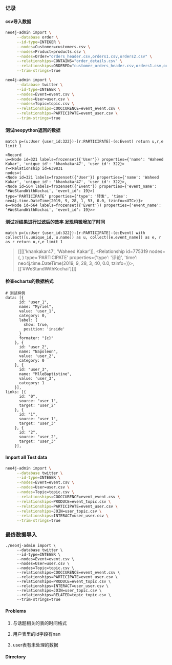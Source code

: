 ### 记录

#### csv导入数据

```bash
neo4j-admin import \
     --database order \
     --id-type=INTEGER \
     --nodes=Customer=customers.csv \
     --nodes=Product=products.csv \
     --nodes=Order="orders_header.csv,orders1.csv,orders2.csv" \
     --relationships=CONTAINS="order_details.csv" \
     --relationships=ORDERED="customer_orders_header.csv,orders1.csv,orders2.csv" \
     --trim-strings=true

neo4j-admin import \
     --database twitter \
     --id-type=INTEGER \
     --nodes=Event=event.csv \
     --nodes=User=user.csv \
     --nodes=Topic=topic.csv \
     --relationships=COOCCURENCE=event_event.csv \
     --relationships=PARTICIPATE=event_user.csv \
     --trim-strings=true

```


#### 测试neopython返回的数据

```Cypher
match p=(u:User {user_id:322})-[r:PARTICIPATE]-(e:Event) return u,r,e limit 1

<Record 
u=<Node id=321 labels=frozenset({'User'}) properties={'name': 'Waheed Kakar', 'unique_id': 'khankakar47', 'user_id': 322}> 
r=<Relationship id=639831 
nodes=(
<Node id=321 labels=frozenset({'User'}) properties={'name': 'Waheed Kakar', 'unique_id': 'khankakar47', 'user_id': 322}>, 
<Node id=564 labels=frozenset({'Event'}) properties={'event_name': '#WeStandWithKochai', 'event_id': 19}>) 
type='PARTICIPATE' properties={'type': '转发', 'time': neo4j.time.DateTime(2019, 9, 28, 1, 53, 0.0, tzinfo=<UTC>)}>
e=<Node id=564 labels=frozenset({'Event'}) properties={'event_name': '#WeStandWithKochai', 'event_id': 19}>>
```


#### 测试对结果进行过滤后的效率 发现稍微增加了时间

`match p=(u:User {user_id:322})-[r:PARTICIPATE]-(e:Event) with collect([u.unique_id, u.name]) as u, collect([e.event_name]) as e, r as r return u,r,e limit 1`

 > [[[['khankakar47', 'Waheed Kakar']], <Relationship id=775319 nodes=(<Node id=321 labels=frozenset() properties={}>, <Node id=564 labels=frozenset() properties={}>) type='PARTICIPATE' properties={'type': '评论', 'time': neo4j.time.DateTime(2019, 9, 28, 3, 40, 0.0, tzinfo=<UTC>)}>, [['#WeStandWithKochai']]]]


#### 检查echarts的数据格式 

```
# 测试样例
data: [{
      id: "user_1",
      name: "Myriel",
      value: 'user_1',
      category: 0,
      label: {
        show: true,
        position: 'inside'
      }
      formater: "{c}"
    }, {
      id: "user_2",
      name: "Napoleon",
      value: 'user_2',
      category: 0
    }, {
      id: "user_3",
      name: "MlleBaptistine",
      value: 'user_3',
      category: 1
    }],
links: [{
      id: "0",
      source: "user_1",
      target: "user_2"
    }, {
      id: "1",
      source: "user_1",
      target: "user_3"
    }, {
      id: "2",
      source: "user_2",
      target: "user_3"
    }],
```


#### Import all Test data

```bash
neo4j-admin import \
     --database twitter \
     --id-type=INTEGER \
     --nodes=Event=event.csv \
     --nodes=User=user.csv \
     --nodes=Topic=topic.csv \
     --relationships=COOCCURENCE=event_event.csv \
     --relationships=PRODUCE=event_topic.csv \
     --relationships=PARTICIPATE=event_user.csv \
     --relationships=JOIN=user_topic.csv \
     --relationships=INTERACT=user_user.csv \
     --trim-strings=true
```


### 最终数据导入

```
./neo4j-admin import \
     --database twitter \
     --id-type=INTEGER \
     --nodes=Event=event.csv \
     --nodes=User=user.csv \
     --nodes=Topic=topic.csv \
     --relationships=COOCCURENCE=event_event.csv \
     --relationships=PARTICIPATE=event_user.csv \
     --relationships=PRODUCE=event_topic.csv \
     --relationships=INTERACT=user_user.csv \
     --relationships=JOIN=user_topic.csv \
     --relationships=RELATED=topic_topic.csv \
     --trim-strings=true
```
#### Problems

1. 与话题相关的表的时间格式

2. 用户表里的id字段有nan

3. user表有未处理的数据

#### Directory

